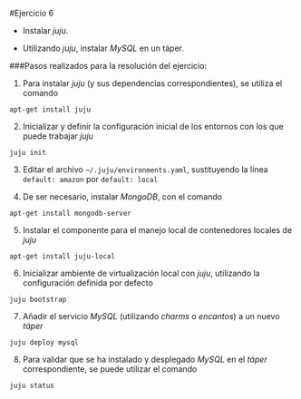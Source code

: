 #Ejercicio 6

 - Instalar _juju_.

 - Utilizando _juju_, instalar _MySQL_ en un táper.

###Pasos realizados para la resolución del ejercicio:

1. Para instalar _juju_ (y sus dependencias correspondientes), se utiliza el comando

 `apt-get install juju`
 
2. Inicializar y definir la configuración inicial de los entornos con los que puede trabajar _juju_

 `juju init`
 
3. Editar el archivo `~/.juju/environments.yaml`, sustituyendo la línea `default: amazon` por `default: local`

4. De ser necesario, instalar _MongoDB_, con el comando

 `apt-get install mongodb-server`
 
5. Instalar el componente para el manejo local de contenedores locales de _juju_

 `apt-get install juju-local`
 
6. Inicializar ambiente de virtualización local con _juju_, utilizando la configuración definida por defecto

 `juju bootstrap`
 
7. Añadir el servicio _MySQL_ (utilizando _charms_ o _encantos_) a un nuevo _táper_

 `juju deploy mysql`
 
8. Para validar que se ha instalado y desplegado _MySQL_ en el _táper_ correspondiente, se puede utilizar el comando

 `juju status`